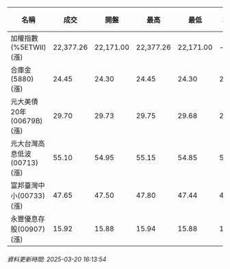 | 名稱 | 成交 | 開盤 | 最高 | 最低 | 均價 | 成交金額(億) | 昨收 | 漲跌幅 | 漲跌 | 總量 | 昨量 | 振幅 |
| -------- | -------- | -------- | -------- |-------- | -------- | -------- |-------- |-------- |-------- | -------- | -------- |-------- |
|加權指數(%5ETWII) (漲)|22,377.26|22,171.00|22,377.26|22,171.00|-|2,706.24|21,960.83|1.90%|416.43|5,676,048|0|0.94%|
|合庫金(5880) (漲)|24.45|24.30|24.45|24.30|24.39|1.54|24.25|0.82%|0.20|6,296|7,332|0.62%|
|元大美債20年(00679B) (漲)|29.70|29.73|29.75|29.68|29.72|9.85|29.45|0.85%|0.25|33,153|79,053|0.24%|
|元大台灣高息低波(00713) (漲)|55.10|54.95|55.15|54.85|55.02|15.03|54.80|0.55%|0.30|27,314|17,951|0.55%|
|富邦臺灣中小(00733) (漲)|47.65|47.50|47.80|47.44|47.62|0.496|47.03|1.32%|0.62|1,042|1,033|0.77%|
|永豐優息存股(00907) (漲)|15.92|15.88|15.94|15.88|15.91|0.237|15.84|0.51%|0.08|1,491|1,215|0.38%|
###### 資料更新時間: 2025-03-20 16:13:54
